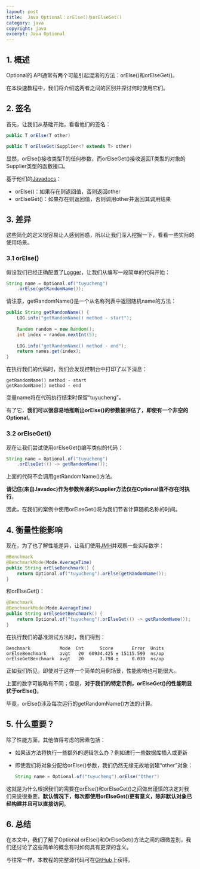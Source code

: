 ```yaml
---
layout: post
title:  Java Optional：orElse()与orElseGet()
category: java
copyright: java
excerpt: Java Optional
---
```


## 1. 概述

Optional的 API通常有两个可能引起混淆的方法：orElse()和orElseGet()。

在本快速教程中，我们将介绍这两者之间的区别并探讨何时使用它们。

## 2. 签名

首先，让我们从基础开始，看看他们的签名：

```java
public T orElse(T other)

public T orElseGet(Supplier<? extends T> other)
```

显然，orElse()接收类型T的任何参数，而orElseGet()接收返回T类型的对象的Supplier类型的函数接口。

基于他们的[Javadocs](https://docs.oracle.com/en/java/javase/11/docs/api/java.base/java/util/Optional.html#orElse(T))：

-   orElse()：如果存在则返回值，否则返回other
-   orElseGet()：如果存在则返回值，否则调用other并返回其调用结果

## 3. 差异

这些简化的定义很容易让人感到困惑，所以让我们深入挖掘一下，看看一些实际的使用场景。

### 3.1 orElse()

假设我们已经正确配置了[Logger](https://www.baeldung.com/java-logging-intro)，让我们从编写一段简单的代码开始：

```java
String name = Optional.of("tuyucheng")
    .orElse(getRandomName());
```

请注意，getRandomName()是一个从名称列表中返回随机name的方法：

```java
public String getRandomName() {
    LOG.info("getRandomName() method - start");
    
    Random random = new Random();
    int index = random.nextInt(5);
    
    LOG.info("getRandomName() method - end");
    return names.get(index);
}
```

在执行我们的代码时，我们会发现控制台中打印了以下消息：

```text
getRandomName() method - start
getRandomName() method - end
```

变量name将在代码执行结束时保留“tuyucheng”。

有了它，**我们可以很容易地推断出orElse()的参数被评估了，即使有一个非空的Optional**。

### 3.2 orElseGet()

现在让我们尝试使用orElseGet()编写类似的代码：

```java
String name = Optional.of("tuyucheng")
    .orElseGet(() -> getRandomName());
```

上面的代码不会调用getRandomName()方法。

**请记住(来自Javadoc)作为参数传递的Supplier方法仅在Optional值不存在时执行**。

因此，在我们的案例中使用orElseGet()将为我们节省计算随机名称的时间。

## 4. 衡量性能影响

现在，为了也了解性能差异，让我们使用[JMH](https://www.baeldung.com/java-microbenchmark-harness)并观察一些实际数字：

```java
@Benchmark
@BenchmarkMode(Mode.AverageTime)
public String orElseBenchmark() {
    return Optional.of("tuyucheng").orElse(getRandomName());
}
```

和orElseGet()：

```java
@Benchmark
@BenchmarkMode(Mode.AverageTime)
public String orElseGetBenchmark() {
    return Optional.of("tuyucheng").orElseGet(() -> getRandomName());
}
```

在执行我们的基准测试方法时，我们得到：

```text
Benchmark           Mode  Cnt      Score       Error  Units
orElseBenchmark     avgt   20  60934.425 ± 15115.599  ns/op
orElseGetBenchmark  avgt   20      3.798 ±     0.030  ns/op
```

正如我们所见，即使对于这样一个简单的用例场景，性能影响也可能很大。

上面的数字可能略有不同；但是，**对于我们的特定示例，orElseGet()的性能明显优于orElse()**。

毕竟，orElse()涉及每次运行的getRandomName()方法的计算。

## 5. 什么重要？

除了性能方面，其他值得考虑的因素包括：

-   如果该方法将执行一些额外的逻辑怎么办？例如进行一些数据库插入或更新

-   即使我们将对象分配给orElse()参数，我们仍然无缘无故地创建“other”对象：

    ```java
    String name = Optional.of("tuyucheng").orElse("Other")
    ```

这就是为什么根据我们的需要在orElse()和orElseGet()之间做出谨慎的决定对我们来说很重要。**默认情况下，每次都使用orElseGet()更有意义，除非默认对象已经构建并且可以直接访问**。

## 6. 总结

在本文中，我们了解了Optional orElse()和OrElseGet()方法之间的细微差别，我们还讨论了这些简单的概念有时如何具有更深的含义。

与往常一样，本教程的完整源代码可在[GitHub](https://github.com/tuyucheng7/taketoday-tutorial4j/tree/master/java-core-modules/java-optional)上获得。